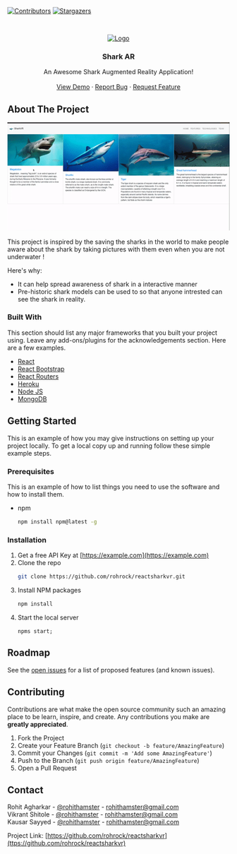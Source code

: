 <!-- PROJECT SHIELDS -->
<!--
*** I'm using markdown "reference style" links for readability.
*** Reference links are enclosed in brackets [ ] instead of parentheses ( ).
*** See the bottom of this document for the declaration of the reference variables
*** for contributors-url, forks-url, etc. This is an optional, concise syntax you may use.
*** https://www.markdownguide.org/basic-syntax/#reference-style-links
-->
[![Contributors][contributors-shield]][contributors-url]
[![Stargazers][stars-shield]][stars-url]


<!-- PROJECT LOGO -->
<br />
<p align="center">
  <a href="https://github.com/ROHROCK/reactsharkvr">
    <img src="images/logo.png" alt="Logo" width="80" height="80">
  </a>

  <h3 align="center">Shark AR</h3>

  <p align="center">
    An Awesome Shark Augmented Reality Application!
    <br />
    <br />
    <a href="https://shark-vr.herokuapp.com">View Demo</a>
    ·
    <a href="https://github.com/othneildrew/Best-README-Template/issues">Report Bug</a>
    ·
    <a href="https://github.com/othneildrew/Best-README-Template/issues">Request Feature</a>
  </p>
</p>


<!-- ABOUT THE PROJECT -->
## About The Project

[![Shark VR PC Demo][product-screenshot]](pc-demo.gif)

This project is inspired by the saving the sharks in the world to make people aware about the shark by taking pictures with them even when you are not underwater !

Here's why:
* It can help spread awareness of shark in a interactive manner
* Pre-historic shark models can be used to so that anyone intrested can see the shark in reality.

### Built With

This section should list any major frameworks that you built your project using. Leave any add-ons/plugins for the acknowledgements section. Here are a few examples.
* [React](https://reactjs.org/)
* [React Bootstrap](https://react-bootstrap.github.io/)
* [React Routers](https://reactrouter.com/)
* [Heroku](https://www.heroku.com/)
* [Node JS](https://nodejs.org/en/)
* [MongoDB](https://www.mongodb.com/)



<!-- GETTING STARTED -->
## Getting Started

This is an example of how you may give instructions on setting up your project locally.
To get a local copy up and running follow these simple example steps.

### Prerequisites

This is an example of how to list things you need to use the software and how to install them.
* npm
  ```sh
  npm install npm@latest -g
  ```

### Installation

1. Get a free API Key at [https://example.com](https://example.com)
2. Clone the repo
   ```sh
   git clone https://github.com/rohrock/reactsharkvr.git
   ```
3. Install NPM packages
   ```sh
   npm install
   ```
4. Start the local server
   ```JS
   npms start;
   ```


<!-- ROADMAP -->
## Roadmap

See the [open issues](https://github.com/othneildrew/Best-README-Template/issues) for a list of proposed features (and known issues).



<!-- CONTRIBUTING -->
## Contributing

Contributions are what make the open source community such an amazing place to be learn, inspire, and create. Any contributions you make are **greatly appreciated**.

1. Fork the Project
2. Create your Feature Branch (`git checkout -b feature/AmazingFeature`)
3. Commit your Changes (`git commit -m 'Add some AmazingFeature'`)
4. Push to the Branch (`git push origin feature/AmazingFeature`)
5. Open a Pull Request


<!-- CONTACT -->
## Contact

Rohit Agharkar - [@rohithamster](https://twitter.com/rohithamster) - rohithamster@gmail.com
<br />
Vikrant Shitole - [@rohithamster](https://twitter.com/rohithamster) - rohithamster@gmail.com
<br />
Kausar Sayyed - [@rohithamster](https://twitter.com/rohithamster) - rohithamster@gmail.com

Project Link: [https://github.com/rohrock/reactsharkvr](ttps://github.com/rohrock/reactsharkvr)


<!-- MARKDOWN LINKS & IMAGES -->
<!-- https://www.markdownguide.org/basic-syntax/#reference-style-links -->
[contributors-shield]: https://img.shields.io/github/contributors/rohrock/reactsharkvr
[contributors-url]: https://github.com/rohrock/reactsharkvr/graphs/contributors
[forks-shield]: https://img.shields.io/github/forks/othneildrew/Best-README-Template.svg?style=for-the-badge
[forks-url]: https://github.com/othneildrew/Best-README-Template/network/members
[stars-shield]: https://img.shields.io/github/stars/rohrock/reactsharkvr.svg
[stars-url]: https://github.com/othneildrew/Best-README-Template/stargazers
[issues-shield]: https://img.shields.io/github/issues/othneildrew/Best-README-Template.svg?style=for-the-badge
[issues-url]: https://github.com/othneildrew/Best-README-Template/issues
[product-screenshot]: pc-demo.gif
